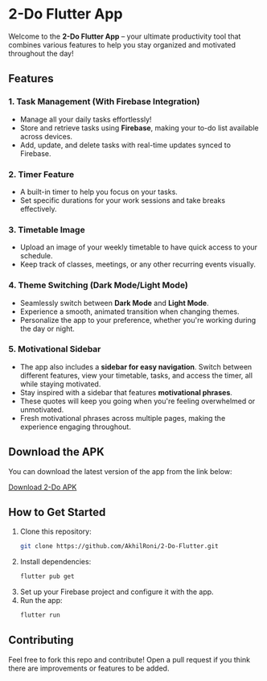 # 2-Do Flutter App

Welcome to the **2-Do Flutter App** – your ultimate productivity tool that combines various features to help you stay organized and motivated throughout the day!

## Features

### 1. **Task Management (With Firebase Integration)**
- Manage all your daily tasks effortlessly!
- Store and retrieve tasks using **Firebase**, making your to-do list available across devices.
- Add, update, and delete tasks with real-time updates synced to Firebase.

### 2. **Timer Feature**
- A built-in timer to help you focus on your tasks.
- Set specific durations for your work sessions and take breaks effectively.

### 3. **Timetable Image**
- Upload an image of your weekly timetable to have quick access to your schedule.
- Keep track of classes, meetings, or any other recurring events visually.

### 4. **Theme Switching (Dark Mode/Light Mode)**
- Seamlessly switch between **Dark Mode** and **Light Mode**.
- Experience a smooth, animated transition when changing themes.
- Personalize the app to your preference, whether you're working during the day or night.

### 5. **Motivational Sidebar**
- The app also includes a **sidebar for easy navigation**. Switch between different features, view your timetable, tasks, and access the timer, all while staying motivated.
- Stay inspired with a sidebar that features **motivational phrases**.
- These quotes will keep you going when you're feeling overwhelmed or unmotivated.
- Fresh motivational phrases across multiple pages, making the experience engaging throughout.

## Download the APK
You can download the latest version of the app from the link below:

[Download 2-Do APK](https://github.com/AkhilRoni/2-Do-Flutter/blob/main/build/app/outputs/flutter-apk/app-release.apk)

## How to Get Started
1. Clone this repository:
   ```bash
   git clone https://github.com/AkhilRoni/2-Do-Flutter.git
   ```
2. Install dependencies:
   ```bash
   flutter pub get
   ```
3. Set up your Firebase project and configure it with the app.
4. Run the app:
   ```bash
   flutter run
   ```





## Contributing
Feel free to fork this repo and contribute! Open a pull request if you think there are improvements or features to be added.









